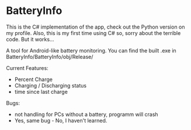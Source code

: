 # BatteryInfo

This is the C# implementation of the app, check out the Python version on my profile. 
Also, this is my first time using C# so, sorry about the terrible code. But it works...

A tool for Android-like battery monitoring.
You can find the built .exe in BatteryInfo/BatteryInfo/obj/Release/

Current Features:
  - Percent Charge
  - Charging / Discharging status
  - time since last charge 
  
Bugs:
  - not handling for PCs without a battery, programm will crash
  - Yes, same bug - No, I haven't learned.
